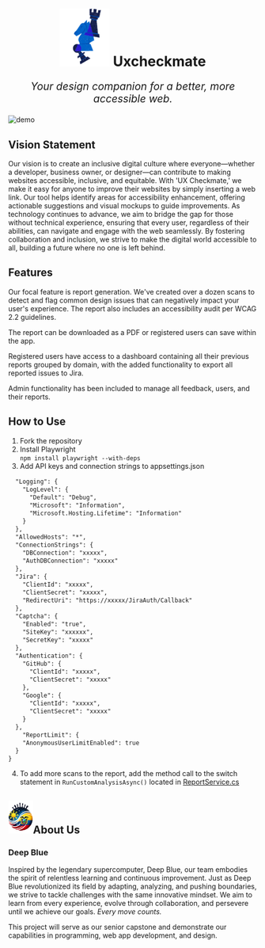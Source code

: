 <h1 style="text-align: center; font-size: 48;">
<span><img src="doc\assets\uxCheckmateLogo.png" alt="uxcheckmate logo" width="20%" style="display: block, item-position:left; margin: auto;"></span>
Uxcheckmate</h1>

<p style="text-align: center; font-size: 1.5em;"><i>Your design companion for a better, more accessible web.</i></p>

<img src="doc\assets\demo.gif" alt="demo">

## Vision Statement 

Our vision is to create an inclusive digital culture where everyone—whether a developer, business owner, or designer—can contribute to making websites accessible, inclusive, and equitable. With 'UX Checkmate,' we make it easy for anyone to improve their websites by simply inserting a web link. Our tool helps identify areas for accessibility enhancement, offering actionable suggestions and visual mockups to guide improvements. As technology continues to advance, we aim to bridge the gap for those without technical experience, ensuring that every user, regardless of their abilities, can navigate and engage with the web seamlessly. By fostering collaboration and inclusion, we strive to make the digital world accessible to all, building a future where no one is left behind.

## Features

Our focal feature is report generation. We've created over a dozen scans to detect and flag common design issues that can negatively impact your user's experience. The report also includes an accessibility audit per WCAG 2.2 guidelines. 

The report can be downloaded as a PDF or registered users can save within the app. 

Registered users have access to a dashboard containing all their previous reports grouped by domain, with the added functionality to export all reported issues to Jira. 

Admin functionality has been included to manage all feedback, users, and their reports. 

## How to Use

1. Fork the repository
2. Install Playwright   
```npm install playwright --with-deps```
3. Add API keys and connection strings to appsettings.json
```{
  "Logging": {
    "LogLevel": {
      "Default": "Debug",
      "Microsoft": "Information",
      "Microsoft.Hosting.Lifetime": "Information"
    }
  },
  "AllowedHosts": "*",
  "ConnectionStrings": {
    "DBConnection": "xxxxx",
    "AuthDBConnection": "xxxxx"
  },
  "Jira": {
    "ClientId": "xxxxx",
    "ClientSecret": "xxxxx",
    "RedirectUri": "https://xxxxx/JiraAuth/Callback"
  },
  "Captcha": {
    "Enabled": "true",
    "SiteKey": "xxxxxx",
    "SecretKey": "xxxxx"
  },
  "Authentication": {
    "GitHub": {
      "ClientId": "xxxxx",
      "ClientSecret": "xxxxx"
    },
    "Google": {
      "ClientId": "xxxxx",
      "ClientSecret": "xxxxx"
    }
  },
    "ReportLimit": {
    "AnonymousUserLimitEnabled": true
  }
}
```
4. To add more scans to the report, add the method call to the switch statement in ```RunCustomAnalysisAsync()``` located in <a href="Uxcheckmate\Uxcheckmate_Main\Services\Concrete\ReportService.cs"> ReportService.cs</a>

## <img src="doc\assets\branding\logo.png" alt="Deep Blue Logo" width="50">About Us

### Deep Blue

Inspired by the legendary supercomputer, Deep Blue, our team embodies the spirit of relentless learning and continuous improvement. Just as Deep Blue revolutionized its field by adapting, analyzing, and pushing boundaries, we strive to tackle challenges with the same innovative mindset. We aim to learn from every experience, evolve through collaboration, and persevere until we achieve our goals. *Every move counts.*

This project will serve as our senior capstone and demonstrate our capabilities in programming, web app development, and design. 


